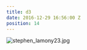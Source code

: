 ```yaml
---
title: d3
date: 2016-12-29 16:56:00 Z
position: 14
---
```


![stephen_lamony23.jpg](/uploads/stephen_lamony23.jpg)
